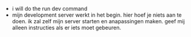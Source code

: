 - i will do the run dev command
- mijn development server werkt in het begin. hier hoef je niets aan te doen. ik zal zelf mijn server starten en anapassingen maken. geef mij alleen instructies als er iets moet gebeuren.